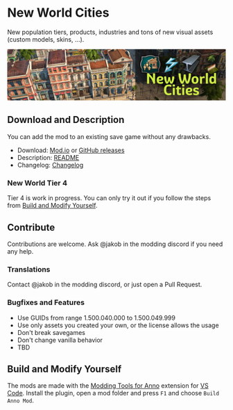 # New World Cities

New population tiers, products, industries and tons of new visual assets (custom models, skins, ...).

![](./doc/nw-cities.jpg)

## Download and Description

You can add the mod to an existing save game without any drawbacks.

- Download: [Mod.io](https://mod.io/g/anno-1800/u/jakobscollection) or [GitHub releases](https://github.com/jakobharder/anno-1800-jakobs-mods/releases)
- Description: [README](./mods/addon-new-world-cities/README.md)
- Changelog: [Changelog](./mods/addon-new-world-cities/README.md#changes)

### New World Tier 4

Tier 4 is work in progress. You can only try it out if you follow the steps from [Build and Modify Yourself](#build-and-modify-yourself).

## Contribute

Contributions are welcome.
Ask @jakob in the modding discord if you need any help.

### Translations

Contact @jakob in the modding discord, or just open a Pull Request.

### Bugfixes and Features

- Use GUIDs from range 1.500.040.000 to	1.500.049.999
- Use only assets you created your own, or the license allows the usage
- Don't break savegames
- Don't change vanilla behavior
- TBD

## Build and Modify Yourself

The mods are made with the [Modding Tools for Anno](https://marketplace.visualstudio.com/items?itemName=JakobHarder.anno-modding-tools) extension for [VS Code](https://code.visualstudio.com/).
Install the plugin, open a mod folder and press `F1` and choose `Build Anno Mod`.
